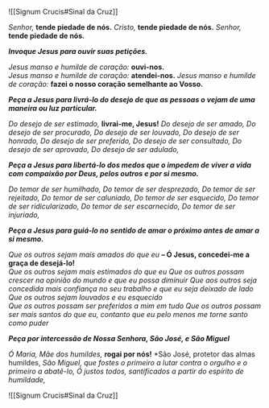 ![[Signum Crucis#Sinal da Cruz]]

*Senhor,* **tende piedade de nós.**
*Cristo,* **tende piedade de nós.**
*Senhor,* **tende piedade de nós.**

***Invoque Jesus para ouvir suas petições.***

*Jesus manso e humilde de coração:* **ouvi-nos.**  
*Jesus manso e humilde de coração:* **atendei-nos.**
*Jesus manso e humilde de coração:* **fazei o nosso coração semelhante ao Vosso.**

***Peça a Jesus para livrá-lo do desejo de que as pessoas o vejam de uma maneira ou luz particular.***

*Do desejo de ser estimado,* **livrai-me, Jesus!**
*Do desejo de ser amado,*
*Do desejo de ser procurado,*
*Do desejo de ser louvado,*
*Do desejo de ser honrado,*
*Do desejo de ser preferido,*
*Do desejo de ser consultado,*
*Do desejo de ser aprovado,*
*Do desejo de ser adulado,*

***Peça a Jesus para libertá-lo dos medos que o impedem de viver a vida com compaixão por Deus, pelos outros e por si mesmo.***

*Do temor de ser humilhado,*
*Do temor de ser desprezado,*
*Do temor de ser rejeitado,*
*Do temor de ser caluniado,*
*Do temor de ser esquecido,*
*Do temor de ser ridicularizado,*
*Do temor de ser escarnecido,*
*Do temor de ser injuriado,*

***Peça a Jesus para guiá-lo no sentido de amar o próximo antes de amar a si mesmo.***

*Que os outros sejam mais amados do que eu* **– Ó Jesus, concedei-me a graça de desejá-lo!**  
*Que os outros sejam mais estimados do que eu*
*Que os outros possam crescer na opinião do mundo e que eu possa diminuir*
*Que aos outros seja concedida mais confiança no seu trabalho e que eu seja deixado de lado*
*Que os outros sejam louvados e eu esquecido*  
*Que os outros possam ser preferidos a mim em tudo*
*Que os outros possam ser mais santos do que eu, contanto que eu pelo menos me torne santo como puder*

***Peça por intercessão de Nossa Senhora, São José, e São Miguel***

*Ó Maria, Mãe dos humildes,* **rogai por nós!**
*São José, protetor das almas humildes,
*São Miguel, que fostes o primeiro a lutar contra o orgulho e o primeiro a abatê-lo,*
*Ó justos todos, santificados a partir do espírito de humildade,*

![[Signum Crucis#Sinal da Cruz]]